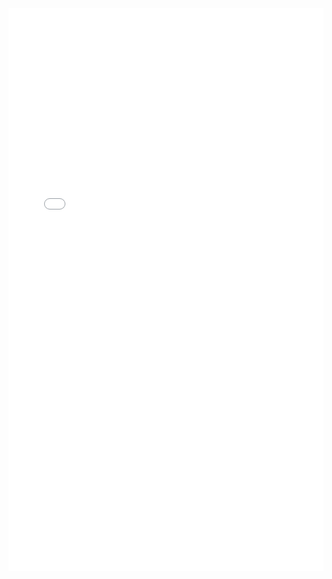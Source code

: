 <iframe src="./examples/liveeditor.html" width="100%" height="900" frameBorder="0" scrolling="no">


